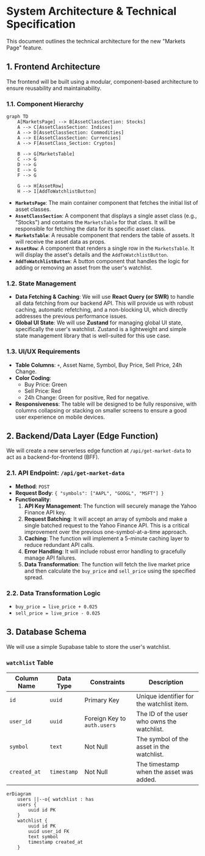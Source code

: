 # System Architecture & Technical Specification

This document outlines the technical architecture for the new "Markets Page" feature.

## 1. Frontend Architecture

The frontend will be built using a modular, component-based architecture to ensure reusability and maintainability.

### 1.1. Component Hierarchy

```mermaid
graph TD
    A[MarketsPage] --> B[AssetClassSection: Stocks]
    A --> C[AssetClassSection: Indices]
    A --> D[AssetClassSection: Commodities]
    A --> E[AssetClassSection: Currencies]
    A --> F[AssetClass_Section: Cryptos]

    B --> G[MarketsTable]
    C --> G
    D --> G
    E --> G
    F --> G

    G --> H[AssetRow]
    H --> I[AddToWatchlistButton]
```

*   **`MarketsPage`**: The main container component that fetches the initial list of asset classes.
*   **`AssetClassSection`**: A component that displays a single asset class (e.g., "Stocks") and contains the `MarketsTable` for that class. It will be responsible for fetching the data for its specific asset class.
*   **`MarketsTable`**: A reusable component that renders the table of assets. It will receive the asset data as props.
*   **`AssetRow`**: A component that renders a single row in the `MarketsTable`. It will display the asset's details and the `AddToWatchlistButton`.
*   **`AddToWatchlistButton`**: A button component that handles the logic for adding or removing an asset from the user's watchlist.

### 1.2. State Management

*   **Data Fetching & Caching**: We will use **React Query (or SWR)** to handle all data fetching from our backend API. This will provide us with robust caching, automatic refetching, and a non-blocking UI, which directly addresses the previous performance issues.
*   **Global UI State**: We will use **Zustand** for managing global UI state, specifically the user's watchlist. Zustand is a lightweight and simple state management library that is well-suited for this use case.

### 1.3. UI/UX Requirements

*   **Table Columns**: `+`, Asset Name, Symbol, Buy Price, Sell Price, 24h Change.
*   **Color Coding**:
    *   Buy Price: Green
    *   Sell Price: Red
    *   24h Change: Green for positive, Red for negative.
*   **Responsiveness**: The table will be designed to be fully responsive, with columns collapsing or stacking on smaller screens to ensure a good user experience on mobile devices.

## 2. Backend/Data Layer (Edge Function)

We will create a new serverless edge function at `/api/get-market-data` to act as a backend-for-frontend (BFF).

### 2.1. API Endpoint: `/api/get-market-data`

*   **Method**: `POST`
*   **Request Body**: `{ "symbols": ["AAPL", "GOOGL", "MSFT"] }`
*   **Functionality**:
    1.  **API Key Management**: The function will securely manage the Yahoo Finance API key.
    2.  **Request Batching**: It will accept an array of symbols and make a single batched request to the Yahoo Finance API. This is a critical improvement over the previous one-symbol-at-a-time approach.
    3.  **Caching**: The function will implement a 5-minute caching layer to reduce redundant API calls.
    4.  **Error Handling**: It will include robust error handling to gracefully manage API failures.
    5.  **Data Transformation**: The function will fetch the live market price and then calculate the `buy_price` and `sell_price` using the specified spread.

### 2.2. Data Transformation Logic

*   `buy_price = live_price + 0.025`
*   `sell_price = live_price - 0.025`

## 3. Database Schema

We will use a simple Supabase table to store the user's watchlist.

### `watchlist` Table

| Column Name | Data Type | Constraints | Description |
| --- | --- | --- | --- |
| `id` | `uuid` | Primary Key | Unique identifier for the watchlist item. |
| `user_id` | `uuid` | Foreign Key to `auth.users` | The ID of the user who owns the watchlist. |
| `symbol` | `text` | Not Null | The symbol of the asset in the watchlist. |
| `created_at` | `timestamp` | Not Null | The timestamp when the asset was added. |

```mermaid
erDiagram
    users ||--o{ watchlist : has
    users {
        uuid id PK
    }
    watchlist {
        uuid id PK
        uuid user_id FK
        text symbol
        timestamp created_at
    }
